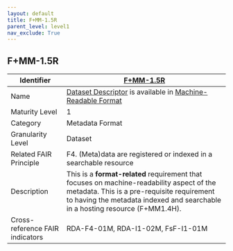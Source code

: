 ```yaml
---
layout: default
title: F+MM-1.5R
parent_level: level1
nav_exclude: True
---
```


## F+MM-1.5R

| Identifier | [F+MM-1.5R](https://github.com/FAIRplus/Data-Maturity/edit/v0.3/docs/_indicators/B.%20F+MM-1.5R.md) |
| ---------- | ----------|
| Name | [Dataset Descriptor](https://fairplus.github.io/Data-Maturity/docs/Glossary/#dataset-descriptor) is available in [Machine-Readable Format](https://fairplus.github.io/Data-Maturity/docs/Glossary/#machine-readable-format) |
| Maturity Level | 1 |
| Category | Metadata Format |
| Granularity Level | Dataset |
| Related FAIR Principle | F4. (Meta)data are registered or indexed in a searchable resource |
| Description | This is a **format-related** requirement that focuses on machine-readability aspect of the metadata. This is a pre-requisite requirement to having the metadata indexed and searchable in a hosting resource (F+MM1.4H). |
| Cross-reference FAIR indicators | RDA-F4-01M, RDA-I1-02M, FsF-I1-01M |
